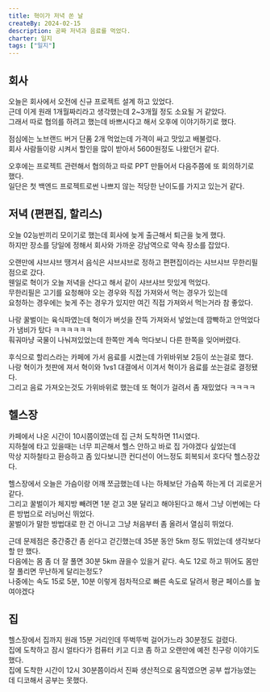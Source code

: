 ```yaml
---
title: 혁이가 저녁 쏜 날
createBy: 2024-02-15
description: 공짜 저녁과 음료를 먹었다.
charter: 일지
tags: ["일지"]
---
```


## 회사

오늘은 회사에서 오전에 신규 프로젝트 설계 하고 있었다.  
근데 이게 원래 1개월짜리라고 생각했는데 2~3개월 정도 소요될 거 같았다.  
그래서 따로 협의를 하려고 했는데 바쁘시다고 해서 오후에 이야기하기로 했다.

점심에는 노브랜드 버거 단품 2개 먹었는데 가격이 싸고 맛있고 배불렀다.  
회사 사람들이랑 시켜서 할인을 많이 받아서 5600원정도 나왔던거 같다.

오후에는 프로젝트 관련해서 협의하고 따로 PPT 만들어서 다음주쯤에 또 회의하기로 했다.  
일단은 첫 백엔드 프로젝트로썬 나쁘지 않는 적당한 난이도를 가지고 있는거 같다.

## 저녁 (편편집, 할리스)

오늘 02능반끼리 모이기로 했는데 회사에 늦게 출근해서 퇴근을 늦게 했다.  
하지만 장소를 당일에 정해서 회사와 가까운 강남역으로 약속 장소를 잡았다.

오랜만에 샤브샤브 땡겨서 음식은 샤브샤브로 정하고 편편집이라는 샤브샤브 무한리필점으로 갔다.  
웬일로 혁이가 오늘 저녁을 산다고 해서 같이 샤브샤브 맛있게 먹었다.  
무한리필은 고기를 요청해야 오는 경우와 직접 가져와서 먹는 경우가 있는데  
요청하는 경우에는 늦게 주는 경우가 있지만 여긴 직접 가져와서 먹는거라 참 좋았다.

나랑 꿀벌이는 육식파였는데 혁이가 버섯을 잔뜩 가져와서 넣었는데 깜빡하고 안먹었다가 냄비가 탔다 ㅋㅋㅋㅋㅋㅋ  
훠궈마냥 국물이 나눠져있었는데 한쪽만 계속 먹다보니 다른 한쪽을 잊어버렸다.

후식으로 할리스라는 카페에 가서 음료를 시켰는데 가위바위보 2등이 쏘는걸로 했다.  
나랑 혁이가 첫판에 져서 혁이와 1vs1 대결에서 이겨서 혁이가 음료를 쏘는걸로 결정됐다.  
그리고 음료 가져오는것도 가위바위로 했는데 또 혁이가 걸려서 좀 재밌었다 ㅋㅋㅋㅋ

## 헬스장

카페에서 나온 시간이 10시쯤이였는데 집 근처 도착하면 11시였다.  
지하철에 타고 있을때는 너무 피곤해서 헬스 안하고 바로 집 가야겠다 싶었는데  
막상 지하철타고 환승하고 좀 있다보니깐 컨디션이 어느정도 회복되서 호다닥 헬스장갔다.

헬스장에서 오늘은 가슴이랑 어깨 쪼금했는데 나는 하체보단 가슴쪽 하는게 더 괴로운거 같다.  
그리고 꿀벌이가 체지방 빼려면 1분 걷고 3분 달리고 해야된다고 해서 그냥 이번에는 다른 방법으로 러닝머신 뛰었다.  
꿀벌이가 말한 방법대로 한 건 아니고 그냥 처음부터 좀 올려서 열심히 뛰었다.

근데 문제점은 중간중간 좀 쉰다고 걷긴했는데 35분 동안 5km 정도 뛰었는데 생각보다 할 만 했다.  
다음에는 몸 좀 더 잘 풀면 30분 5km 끊을수 있을거 같다. 속도 12로 하고 뛰어도 몸만 잘 풀리면 무난하게 달리는정도?  
나중에는 속도 15로 5분, 10분 이렇게 점차적으로 빠른 속도로 달려서 평균 페이스를 높여야겠다

## 집

헬스장에서 집까지 원래 15분 거리인데 뚜벅뚜벅 걸어가느라 30분정도 걸렸다.  
집에 도착하고 잠시 얼타다가 컴퓨터 키고 디코 좀 하고 오랜만에 예전 친구랑 이야기도 했다.  
집에 도착한 시간이 12시 30분쯤이라서 진짜 생산적으로 움직였으면 공부 쌉가능였는데 디코해서 공부는 못했다.
